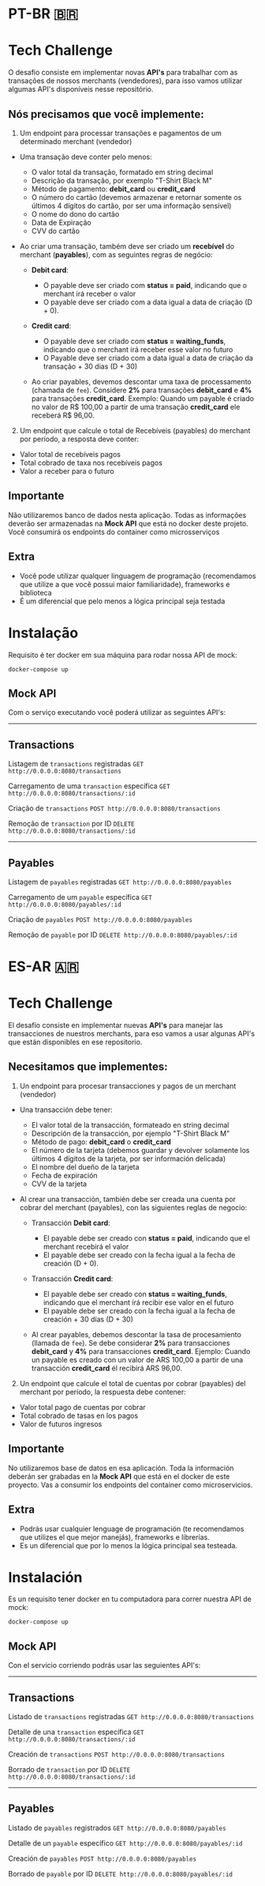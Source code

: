 # PT-BR 🇧🇷
# Tech Challenge
O desafio consiste em implementar novas **API's** para trabalhar com as transações de nossos merchants (vendedores),
para isso vamos utilizar algumas API's disponíveis nesse repositório.

## Nós precisamos que você implemente:

1. Um endpoint para processar transações e pagamentos de um determinado merchant (vendedor)
  * Uma transação deve conter pelo menos:
  	* O valor total da transação, formatado em string decimal
  	* Descrição da transação, por exemplo "T-Shirt Black M"
  	* Método de pagamento: **debit_card** ou **credit_card**
  	* O número do cartão (devemos armazenar e retornar somente os últimos 4 dígitos do cartão, por ser uma informação sensível)
  	* O nome do dono do cartão
  	* Data de Expiração
  	* CVV do cartão

* Ao criar uma transação, também deve ser criado um **recebível** do merchant (**payables**), com as seguintes regras de negócio:
  * **Debit card**:
      * O payable deve ser criado com **status = paid**, indicando que o merchant irá receber o valor
      * O payable deve ser criado com a data igual a data de criação (D + 0).

  * **Credit card**:
      * O payable deve ser criado com **status = waiting_funds**, indicando que o merchant irá receber esse valor no futuro
      * O Payable deve ser criado com a data igual a data de criação da transação  + 30 dias (D + 30)

  * Ao criar payables, devemos descontar uma taxa de processamento (chamada de `fee`). Considere **2%** para transações **debit_card**
e **4%** para transações **credit_card**. Exemplo: Quando um payable é criado no valor de R$ 100,00 a partir de uma transação **credit_card**  ele receberá R$ 96,00.

2. Um endpoint que calcule o total de Recebíveis (payables) do merchant por período, a resposta deve conter:
  * Valor total de recebíveis pagos
  * Total cobrado de taxa nos recebíveis pagos
  * Valor a receber para o futuro

## Importante
Não utilizaremos banco de dados nesta aplicação. Todas as informações deverão ser armazenadas na **Mock API** que está no docker deste projeto. Você consumirá os endpoints do container como microsserviços

## Extra
- Você pode utilizar qualquer linguagem de programação (recomendamos que utilize a que você possui maior familiaridade), frameworks e biblioteca
- É um diferencial que pelo menos a lógica principal seja testada

# Instalação
Requisito é ter docker em sua máquina para rodar nossa API de mock:

```
docker-compose up
```

## Mock API
Com o serviço executando você poderá utilizar as seguintes API's:

---

## Transactions
Listagem de `transactions` registradas
`GET http://0.0.0.0:8080/transactions`

Carregamento de uma `transaction` específica
`GET http://0.0.0.0:8080/transactions/:id`

Criação de `transactions`
`POST http://0.0.0.0:8080/transactions`

Remoção de `transaction` por ID
`DELETE http://0.0.0.0:8080/transactions/:id`

---

## Payables
Listagem de `payables` registradas
`GET http://0.0.0.0:8080/payables`

Carregamento de um `payable` específica
`GET http://0.0.0.0:8080/payables/:id`

Criação de `payables`
`POST http://0.0.0.0:8080/payables`

Remoção de `payable` por ID
`DELETE http://0.0.0.0:8080/payables/:id`

# ES-AR 🇦🇷
# Tech Challenge
El desafío consiste en implementar nuevas **API's** para manejar las transacciones de nuestros merchants,
para eso vamos a usar algunas API's que están disponibles en ese repositorio.

## Necesitamos que implementes:

1. Un endpoint para procesar transacciones y pagos de un merchant (vendedor)
  * Una transacción debe tener:
  	* El valor total de la transacción, formateado en string decimal
  	* Descripción de la transacción, por ejemplo "T-Shirt Black M"
  	* Método de pago: **debit_card** o **credit_card**
  	* El número de la tarjeta (debemos guardar y devolver solamente los últimos 4 dígitos de la tarjeta, por ser información delicada)
  	* El nombre del dueño de la tarjeta
  	* Fecha de expiración
  	* CVV de la tarjeta

* Al crear una transacción, también debe ser creada una cuenta por cobrar del merchant (payables), con las siguientes reglas de negocio:
  * Transacción **Debit card**:
      * El payable debe ser creado con **status = paid**, indicando que el merchant recebirá el valor
      * El payable debe ser creado con la fecha igual a la fecha de creación (D + 0).

  * Transacción **Credit card**:
      * El payable debe ser creado con  **status = waiting_funds**, indicando que el merchant irá recibir ese valor en el futuro
      * El payable debe ser creado con la fecha igual a la fecha de creación + 30 días (D + 30)

  * Al crear payables, debemos descontar la tasa de procesamiento (llamada de `fee`). Se debe considerar **2%** para transacciones **debit_card**
y **4%** para transacciones **credit_card**. Ejemplo: Cuando un payable es creado con un valor de ARS 100,00 a partir de una transacción **credit_card**  él recibirá ARS 96,00.

2. Un endpoint que calcule el total de cuentas por cobrar (payables) del merchant por período, la respuesta debe contener:
  * Valor total pago de cuentas por cobrar
  * Total cobrado de tasas en los pagos
  * Valor de futuros ingresos
  

## Importante
No utilizaremos base de datos en esa aplicación. Toda la información deberán ser grabadas en la **Mock API** que está en el docker de este proyecto. Vas a consumir los endpoints del container como microservicios.

## Extra
- Podrás usar cualquier lenguage de programación (te recomendamos que utilizes el que mejor manejás), frameworks e librerías.
- Es un diferencial que por lo menos la lógica principal sea testeada.

# Instalación
Es un requisito tener docker en tu computadora para correr nuestra API de mock:

```
docker-compose up
```

## Mock API
Con el servicio corriendo podrás usar las seguientes API's:

---

## Transactions
Listado de `transactions` registradas
`GET http://0.0.0.0:8080/transactions`

Detalle de una `transaction` específica
`GET http://0.0.0.0:8080/transactions/:id`

Creación de `transactions`
`POST http://0.0.0.0:8080/transactions`

Borrado de `transaction` por ID
`DELETE http://0.0.0.0:8080/transactions/:id`

---

## Payables
Listado de `payables` registrados
`GET http://0.0.0.0:8080/payables`

Detalle de un `payable` específico
`GET http://0.0.0.0:8080/payables/:id`

Creación de `payables`
`POST http://0.0.0.0:8080/payables`

Borrado de `payable` por ID
`DELETE http://0.0.0.0:8080/payables/:id`

